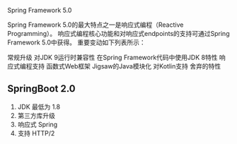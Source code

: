 Spring Framework 5.0

Spring Framework 5.0的最大特点之一是响应式编程（Reactive Programming）。 响应式编程核心功能和对响应式endpoints的支持可通过Spring Framework 5.0中获得。 重要变动如下列表所示：

常规升级
对JDK 9运行时兼容性
在Spring Framework代码中使用JDK 8特性
响应式编程支持
函数式Web框架
Jigsaw的Java模块化
对Kotlin支持
舍弃的特性


## SpringBoot 2.0 

1. JDK 最低为 1.8
2. 第三方库升级
3. 响应式 Spring
4. 支持 HTTP/2

